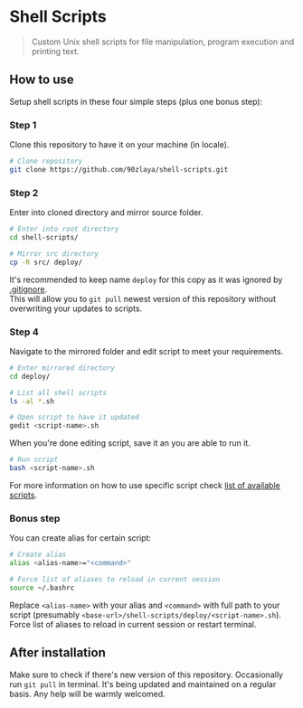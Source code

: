 # Shell Scripts
> Custom Unix shell scripts for file manipulation, program execution and printing text.

## How to use

Setup shell scripts in these four simple steps (plus one bonus step): 

### Step 1

Clone this repository to have it on your machine (in locale). 

```bash
# Clone repository
git clone https://github.com/90zlaya/shell-scripts.git
```

### Step 2

Enter into cloned directory and mirror source folder. 

```bash
# Enter into root directory
cd shell-scripts/

# Mirror src directory
cp -R src/ deploy/
```

It's recommended to keep name `deploy` for this copy as it was ignored by [.gitignore](./.gitignore). \
This will allow you to `git pull` newest version of this repository without overwriting your updates to scripts. 

### Step 4

Navigate to the mirrored folder and edit script to meet your requirements. 

```bash
# Enter mirrored directory
cd deploy/

# List all shell scripts
ls -al *.sh

# Open script to have it updated
gedit <script-name>.sh
```

When you're done editing script, save it an you are able to run it. 

```bash
# Run script
bash <script-name>.sh
```

For more information on how to use specific script check [list of available scripts](./src/README.md#list-of-available-scripts). 

### Bonus step

You can create alias for certain script: 

```bash
# Create alias
alias <alias-name>="<command>"

# Force list of aliases to reload in current session
source ~/.bashrc
```

Replace `<alias-name>` with your alias and `<command>` with full path to your script (presumably `<base-url>/shell-scripts/deploy/<script-name>.sh`). Force list of aliases to reload in current session or restart terminal. 

## After installation

Make sure to check if there's new version of this repository. Occasionally run `git pull` in terminal. It's being updated and maintained on a regular basis. Any help will be warmly welcomed. 
